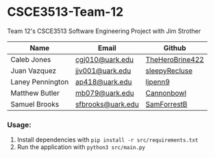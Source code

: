# CSCE3513-Team-12
Team 12's CSCE3513 Software Engineering Project with Jim Strother

|Name|Email|Github|
|-|-|-|
|Caleb Jones|cgj010@uark.edu|[TheHeroBrine422](https://github.com/TheHeroBrine422)|
|Juan Vazquez|jjv001@uark.edu|[sleepyRecluse](https://github.com/sleepyRecluse)|
|Laney Pennington|ap418@uark.edu|[ljpenn9](https://github.com/ljpenn9)|
|Matthew Butler|mb079@uark.edu|[Cannonbowl](https://github.com/CannonBowl)|
|Samuel Brooks|sfbrooks@uark.edu|[SamForrestB](https://github.com/SamForrestB)|

### Usage:

1. Install dependencies with `pip install -r src/requirements.txt`
2. Run the application with `python3 src/main.py`
